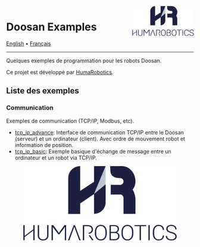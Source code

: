 <a href="https://www.humarobotics.com/">
    <img src="../images/Logo_HR_bleu.png" alt="HumaRobotics logo" title="HumaRobotics" align="right" height="80" />
</a>

# Doosan Examples

<p align="left">
  <a href="../README.md">English</a> •
  <a href="./README-fr.md">Français</a>
</p>

--------------

Quelques exemples de programmation pour les robots Doosan.

Ce projet est développé par [HumaRobotics](https://www.humarobotics.com/).

## Liste des exemples

### Communication

Exemples de communication (TCP/IP, Modbus, etc).

- [tcp_ip_advance](../src/communication/tcp_ip_advance/README.md): Interface de communication TCP/IP entre le Doosan (serveur) et un ordinateur (client). Avec ordre de mouvement robot et information de position.
- [tcp_ip_basic](../src/communication/tcp_ip_basic/README.md): Exemple basique d'échange de message entre un ordinateur et un robot via TCP/IP.

<div align = "center" >
<img src="../images/Logo_HR_bleu.png" alt="HumaRobotics logo" title="HumaRobotics" height="200" />
</div>
